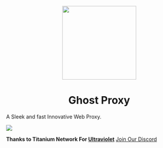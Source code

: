 <p align="center"><img src="https://github.com/Nobodycares-lo/Ghost-Proxy/blob/main/public/Ghost.png" height="200"></p>

<h1 align="center">Ghost Proxy</h1>

A Sleek and fast Innovative Web Proxy.

<img src="https://github.com/Nobodycares-lo/Ghost-Proxy/blob/main/screen.png"></p>

**Thanks to Titanium Network For [Ultraviolet](https://github.com/titaniumnetwork-dev/Ultraviolet)**
[Join Our Discord](https://discord.gg/mBje25Yqkk)





